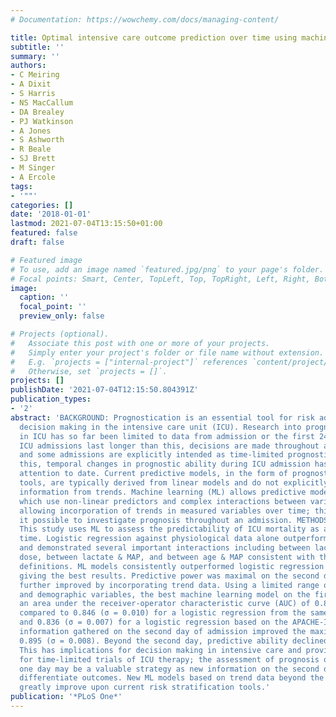 ```yaml
---
# Documentation: https://wowchemy.com/docs/managing-content/

title: Optimal intensive care outcome prediction over time using machine learning.
subtitle: ''
summary: ''
authors:
- C Meiring
- A Dixit
- S Harris
- NS MacCallum
- DA Brealey
- PJ Watkinson
- A Jones
- S Ashworth
- R Beale
- SJ Brett
- M Singer
- A Ercole
tags:
- '""'
categories: []
date: '2018-01-01'
lastmod: 2021-07-04T13:15:50+01:00
featured: false
draft: false

# Featured image
# To use, add an image named `featured.jpg/png` to your page's folder.
# Focal points: Smart, Center, TopLeft, Top, TopRight, Left, Right, BottomLeft, Bottom, BottomRight.
image:
  caption: ''
  focal_point: ''
  preview_only: false

# Projects (optional).
#   Associate this post with one or more of your projects.
#   Simply enter your project's folder or file name without extension.
#   E.g. `projects = ["internal-project"]` references `content/project/deep-learning/index.md`.
#   Otherwise, set `projects = []`.
projects: []
publishDate: '2021-07-04T12:15:50.804391Z'
publication_types:
- '2'
abstract: 'BACKGROUND: Prognostication is an essential tool for risk adjustment and
  decision making in the intensive care unit (ICU). Research into prognostication
  in ICU has so far been limited to data from admission or the first 24 hours. Most
  ICU admissions last longer than this, decisions are made throughout an admission,
  and some admissions are explicitly intended as time-limited prognostic trials. Despite
  this, temporal changes in prognostic ability during ICU admission has received little
  attention to date. Current predictive models, in the form of prognostic clinical
  tools, are typically derived from linear models and do not explicitly handle incremental
  information from trends. Machine learning (ML) allows predictive models to be developed
  which use non-linear predictors and complex interactions between variables, thus
  allowing incorporation of trends in measured variables over time; this has made
  it possible to investigate prognosis throughout an admission. METHODS AND FINDINGS:
  This study uses ML to assess the predictability of ICU mortality as a function of
  time. Logistic regression against physiological data alone outperformed APACHE-II
  and demonstrated several important interactions including between lactate & noradrenaline
  dose, between lactate & MAP, and between age & MAP consistent with the current sepsis
  definitions. ML models consistently outperformed logistic regression with Deep Learning
  giving the best results. Predictive power was maximal on the second day and was
  further improved by incorporating trend data. Using a limited range of physiological
  and demographic variables, the best machine learning model on the first day showed
  an area under the receiver-operator characteristic curve (AUC) of 0.883 (σ = 0.008),
  compared to 0.846 (σ = 0.010) for a logistic regression from the same predictors
  and 0.836 (σ = 0.007) for a logistic regression based on the APACHE-II score. Adding
  information gathered on the second day of admission improved the maximum AUC to
  0.895 (σ = 0.008). Beyond the second day, predictive ability declined. CONCLUSION:
  This has implications for decision making in intensive care and provides a justification
  for time-limited trials of ICU therapy; the assessment of prognosis over more than
  one day may be a valuable strategy as new information on the second day helps to
  differentiate outcomes. New ML models based on trend data beyond the first day could
  greatly improve upon current risk stratification tools.'
publication: '*PLoS One*'
---
```

